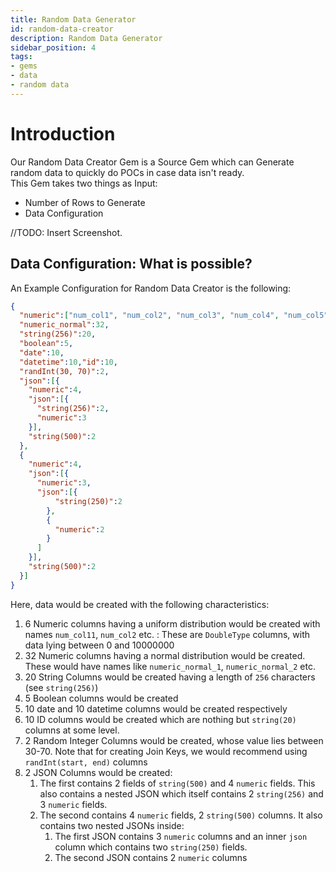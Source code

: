 ```yaml
---
title: Random Data Generator
id: random-data-creator
description: Random Data Generator
sidebar_position: 4
tags:
- gems
- data
- random data
---
```

# Introduction

Our Random Data Creator Gem is a Source Gem which can Generate random data to quickly do POCs in case data isn't ready.    
This Gem takes two things as Input:
- Number of Rows to Generate
- Data Configuration

//TODO: Insert Screenshot.

## Data Configuration: What is possible?
An Example Configuration for Random Data Creator is the following:
```json
{
  "numeric":["num_col1", "num_col2", "num_col3", "num_col4", "num_col5", "num_col6"], 
  "numeric_normal":32, 
  "string(256)":20,
  "boolean":5,
  "date":10,
  "datetime":10,"id":10,
  "randInt(30, 70)":2,
  "json":[{
    "numeric":4,
    "json":[{
      "string(256)":2,
      "numeric":3
    }],
    "string(500)":2
  },
  {
    "numeric":4,
    "json":[{
      "numeric":3,
      "json":[{
          "string(250)":2
        },
        {
          "numeric":2
        }
      ]
    }],
    "string(500)":2
  }]
}
```

Here, data would be created with the following characteristics:
1. 6 Numeric columns having a uniform distribution would be created with names `num_col11`, `num_col2` etc. : These are `DoubleType` columns, with data lying between 0 and 10000000
2. 32 Numeric columns having a normal distribution would be created. These would have names like `numeric_normal_1`, `numeric_normal_2` etc.
3. 20 String Columns would be created having a length of `256` characters (see `string(256)`)  
4. 5 Boolean columns would be created
5. 10 date and 10 datetime columns would be created respectively
6. 10 ID columns would be created which are nothing but `string(20)` columns at some level.
7. 2 Random Integer Columns would be created, whose value lies between 30-70. Note that for creating Join Keys, we would recommend using `randInt(start, end)` columns
8. 2 JSON Columns would be created:
   1. The first contains 2 fields of `string(500)` and 4 `numeric` fields. This also contains a nested JSON which itself contains 2 `string(256)` and 3 `numeric` fields.
   2. The second contains 4 `numeric` fields, 2 `string(500)` columns. It also contains two nested JSONs inside: 
      1. The first JSON contains 3 `numeric` columns and an inner `json` column which contains two `string(250)` fields.
      2. The second JSON contains 2 `numeric` columns

